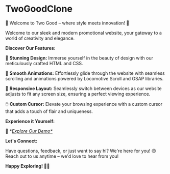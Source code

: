# TwoGoodClone

🌟 Welcome to Two Good – where style meets innovation! 🌟

Welcome to our sleek and modern promotional website, your gateway to a world of creativity and elegance.

**Discover Our Features:**

🎨 **Stunning Design:** Immerse yourself in the beauty of design with our meticulously crafted HTML and CSS.

🚀 **Smooth Animations:** Effortlessly glide through the website with seamless scrolling and animations powered by Locomotive Scroll and GSAP libraries.

📱 **Responsive Layout:** Seamlessly switch between devices as our website adjusts to fit any screen size, ensuring a perfect viewing experience.

🖱️ **Custom Cursor:** Elevate your browsing experience with a custom cursor that adds a touch of flair and uniqueness.

**Experience it Yourself:**

🔗 **[Explore Our Demo]()[*](https://pranali9922.github.io/TwoGoodClone/)*

**Let's Connect:**

Have questions, feedback, or just want to say hi? We're here for you! 😊 Reach out to us anytime – we'd love to hear from you!

**Happy Exploring! 🚀✨**

